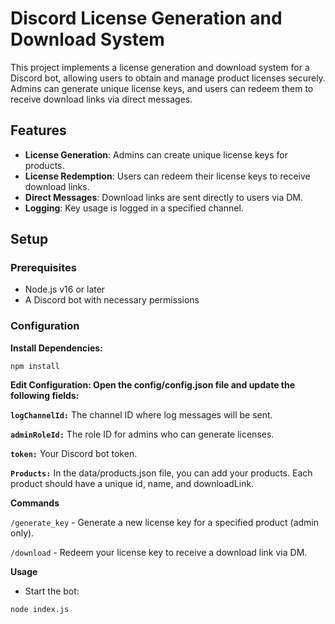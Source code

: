 # Discord License Generation and Download System

This project implements a license generation and download system for a Discord bot, allowing users to obtain and manage product licenses securely. Admins can generate unique license keys, and users can redeem them to receive download links via direct messages.

## Features

- **License Generation**: Admins can create unique license keys for products.
- **License Redemption**: Users can redeem their license keys to receive download links.
- **Direct Messages**: Download links are sent directly to users via DM.
- **Logging**: Key usage is logged in a specified channel.

## Setup

### Prerequisites

- Node.js v16 or later
- A Discord bot with necessary permissions

### Configuration
**Install Dependencies:**

`npm install`

**Edit Configuration: Open the config/config.json file and update the following fields:**

**`logChannelId:`** The channel ID where log messages will be sent.

**`adminRoleId:`** The role ID for admins who can generate licenses.

**`token:`** Your Discord bot token.

**`Products:`** In the data/products.json file, you can add your products. Each product should have a unique id, name, and downloadLink.

**Commands**

`/generate_key` - Generate a new license key for a specified product (admin only).

`/download` - Redeem your license key to receive a download link via DM.

**Usage**
- Start the bot:

`node index.js`

